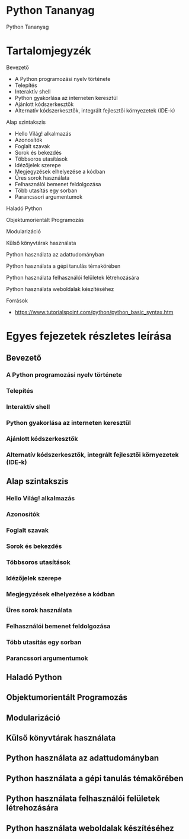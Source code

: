 # Python Tananyag
Python Tananyag

# Tartalomjegyzék

Bevezető
- A Python programozási nyelv története
- Telepítés
- Interaktív shell
- Python gyakorlása az interneten keresztül
- Ajánlott kódszerkesztők
- Alternatív kódszerkesztők, integrált fejlesztői környezetek (IDE-k)

Alap szintakszis
- Hello Világ! alkalmazás
- Azonosítók
- Foglalt szavak
- Sorok és bekezdés
- Többsoros utasítások
- Idézőjelek szerepe
- Megjegyzések elhelyezése a kódban
- Üres sorok használata
- Felhasználói bemenet feldolgozása
- Több utasítás egy sorban
- Parancssori argumentumok

Haladó Python

Objektumorientált Programozás

Modularizáció

Külső könyvtárak használata

Python használata az adattudományban

Python használata a gépi tanulás témakörében

Python használata felhasználói felületek létrehozására

Python használata weboldalak készítéséhez

Források
- https://www.tutorialspoint.com/python/python_basic_syntax.htm

# Egyes fejezetek részletes leírása

## Bevezető
### A Python programozási nyelv története

### Telepítés

### Interaktív shell

### Python gyakorlása az interneten keresztül

### Ajánlott kódszerkesztők

### Alternatív kódszerkesztők, integrált fejlesztői környezetek (IDE-k)

## Alap szintakszis

### Hello Világ! alkalmazás

### Azonosítók

### Foglalt szavak

### Sorok és bekezdés

### Többsoros utasítások

### Idézőjelek szerepe

### Megjegyzések elhelyezése a kódban

### Üres sorok használata

### Felhasználói bemenet feldolgozása

### Több utasítás egy sorban

### Parancssori argumentumok

## Haladó Python

## Objektumorientált Programozás

## Modularizáció

## Külső könyvtárak használata

## Python használata az adattudományban

## Python használata a gépi tanulás témakörében

## Python használata felhasználói felületek létrehozására

## Python használata weboldalak készítéséhez
